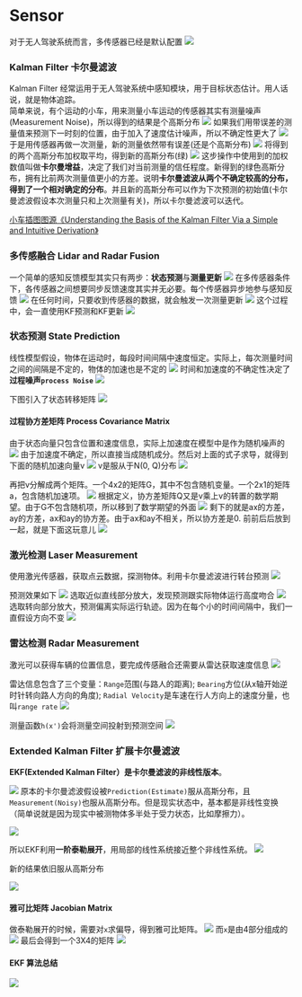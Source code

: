 # Sensor 

对于无人驾驶系统而言，多传感器已经是默认配置
![](https://github.com/s09g/notes/raw/master/self-driving/4.%E4%BC%A0%E6%84%9F%E5%99%A8/assets/1.jpeg)

### Kalman Filter 卡尔曼滤波
Kalman Filter 经常运用于无人驾驶系统中感知模块，用于目标状态估计。用人话说，就是物体追踪。<br>
简单来说，有个运动的小车，用来测量小车运动的传感器其实有测量噪声 (Measurement Noise)，所以得到的结果是个高斯分布
![](https://github.com/s09g/notes/raw/master/self-driving/4.%E4%BC%A0%E6%84%9F%E5%99%A8/assets/2.jpeg)
如果我们用带误差的测量值来预测下一时刻的位置，由于加入了速度估计噪声，所以不确定性更大了
![](https://github.com/s09g/notes/raw/master/self-driving/4.%E4%BC%A0%E6%84%9F%E5%99%A8/assets/3.jpeg)
于是用传感器再做一次测量，新的测量依然带有误差(还是个高斯分布)
![](https://github.com/s09g/notes/raw/master/self-driving/4.%E4%BC%A0%E6%84%9F%E5%99%A8/assets/4.jpeg)
将得到的两个高斯分布加权取平均，得到新的高斯分布(绿)
![](https://github.com/s09g/notes/raw/master/self-driving/4.%E4%BC%A0%E6%84%9F%E5%99%A8/assets/5.jpeg)
这步操作中使用到的加权数值叫做**卡尔曼增益**，决定了我们对当前测量的信任程度。新得到的绿色高斯分布，拥有比前两次测量值更小的方差。说明**卡尔曼滤波从两个不确定较高的分布，得到了一个相对确定的分布**。并且新的高斯分布可以作为下次预测的初始值(卡尔曼滤波假设本次测量只和上次测量有关)，所以卡尔曼滤波可以迭代。

[小车插图图源《Understanding the Basis of the Kalman Filter Via a Simple and Intuitive Derivation》](https://www.cl.cam.ac.uk/~rmf25/papers/Understanding%20the%20Basis%20of%20the%20Kalman%20Filter.pdf)

### 多传感融合 Lidar and Radar Fusion

一个简单的感知反馈模型其实只有两步：**状态预测**与**测量更新**
![](https://github.com/s09g/notes/raw/master/self-driving/4.%E4%BC%A0%E6%84%9F%E5%99%A8/assets/6.jpeg)
在多传感器条件下，各传感器之间想要同步反馈速度其实并无必要。每个传感器异步地参与感知反馈
![](https://github.com/s09g/notes/raw/master/self-driving/4.%E4%BC%A0%E6%84%9F%E5%99%A8/assets/7.jpeg)
在任何时间，只要收到传感器的数据，就会触发一次测量更新
![](https://github.com/s09g/notes/raw/master/self-driving/4.%E4%BC%A0%E6%84%9F%E5%99%A8/assets/8.jpeg)
这个过程中，会一直使用KF预测和KF更新
![](https://github.com/s09g/notes/raw/master/self-driving/4.%E4%BC%A0%E6%84%9F%E5%99%A8/assets/9.jpeg)

### 状态预测 State Prediction
线性模型假设，物体在运动时，每段时间间隔中速度恒定。实际上，每次测量时间之间的间隔是不定的，物体的加速也是不定的
![](https://github.com/s09g/notes/raw/master/self-driving/4.%E4%BC%A0%E6%84%9F%E5%99%A8/assets/10.jpeg)
时间和加速度的不确定性决定了**过程噪声`process Noise`**
![](https://github.com/s09g/notes/raw/master/self-driving/4.%E4%BC%A0%E6%84%9F%E5%99%A8/assets/11.jpeg)

下图引入了状态转移矩阵
![](https://github.com/s09g/notes/raw/master/self-driving/4.%E4%BC%A0%E6%84%9F%E5%99%A8/assets/12.jpeg)

#### 过程协方差矩阵 Process Covariance Matrix

由于状态向量只包含位置和速度信息，实际上加速度在模型中是作为随机噪声的
![](https://github.com/s09g/notes/raw/master/self-driving/4.%E4%BC%A0%E6%84%9F%E5%99%A8/assets/13.jpeg)
由于加速度不确定，所以直接当成随机成分。然后对上面的式子求导，就得到下面的随机加速向量v
![](https://github.com/s09g/notes/raw/master/self-driving/4.%E4%BC%A0%E6%84%9F%E5%99%A8/assets/14.jpeg)
v是服从于N(0, Q)分布
![](https://github.com/s09g/notes/raw/master/self-driving/4.%E4%BC%A0%E6%84%9F%E5%99%A8/assets/15.jpeg)

再把v分解成两个矩阵。一个4x2的矩阵G，其中不包含随机变量。一个2x1的矩阵a，包含随机加速项。
![](https://github.com/s09g/notes/raw/master/self-driving/4.%E4%BC%A0%E6%84%9F%E5%99%A8/assets/16.jpeg)
根据定义，协方差矩阵Q又是v乘上v的转置的数学期望。由于G不包含随机项，所以移到了数学期望的外面
![](https://github.com/s09g/notes/raw/master/self-driving/4.%E4%BC%A0%E6%84%9F%E5%99%A8/assets/17.jpeg)
剩下的就是ax的方差，ay的方差，ax和ay的协方差。由于ax和ay不相关，所以协方差是0. 前前后后放到一起，就是下面这玩意儿
![](https://github.com/s09g/notes/raw/master/self-driving/4.%E4%BC%A0%E6%84%9F%E5%99%A8/assets/18.jpeg)

### 激光检测 Laser Measurement
使用激光传感器，获取点云数据，探测物体。利用卡尔曼滤波进行转台预测
![](https://github.com/s09g/notes/raw/master/self-driving/4.%E4%BC%A0%E6%84%9F%E5%99%A8/assets/19.jpeg)


预测效果如下
![](https://github.com/s09g/notes/raw/master/self-driving/4.%E4%BC%A0%E6%84%9F%E5%99%A8/assets/20.jpeg)
选取近似直线部分放大，发现预测跟实际物体运行高度吻合
![](https://github.com/s09g/notes/raw/master/self-driving/4.%E4%BC%A0%E6%84%9F%E5%99%A8/assets/21.jpeg)
选取转向部分放大，预测偏离实际运行轨迹。因为在每个小的时间间隔中，我们一直假设方向不变
![](https://github.com/s09g/notes/raw/master/self-driving/4.%E4%BC%A0%E6%84%9F%E5%99%A8/assets/22.jpeg)

### 雷达检测 Radar Measurement
激光可以获得车辆的位置信息，要完成传感融合还需要从雷达获取速度信息
![](https://github.com/s09g/notes/raw/master/self-driving/4.%E4%BC%A0%E6%84%9F%E5%99%A8/assets/23.jpeg)

雷达信息包含了三个变量：`Range`范围(与路人的距离); `Bearing`方位(从x轴开始逆时针转向路人方向的角度); `Radial Velocity`是车速在行人方向上的速度分量，也叫`range rate`
![](https://github.com/s09g/notes/raw/master/self-driving/4.%E4%BC%A0%E6%84%9F%E5%99%A8/assets/24.jpeg)

测量函数`h(x')`会将测量空间投射到预测空间
![](https://github.com/s09g/notes/raw/master/self-driving/4.%E4%BC%A0%E6%84%9F%E5%99%A8/assets/25.jpeg)

### Extended Kalman Filter 扩展卡尔曼滤波

**EKF(Extended Kalman Filter）**是卡尔曼滤波的**非线性版本**。

![](https://github.com/s09g/notes/raw/master/self-driving/4.%E4%BC%A0%E6%84%9F%E5%99%A8/assets/26.jpeg)
原本的卡尔曼滤波假设被`Prediction(Estimate)`服从高斯分布，且`Measurement(Noisy)`也服从高斯分布。但是现实状态中，基本都是非线性变换（简单说就是因为现实中被测物体多半处于受力状态，比如摩擦力）。

![](https://github.com/s09g/notes/raw/master/self-driving/4.%E4%BC%A0%E6%84%9F%E5%99%A8/assets/27.jpeg)

所以EKF利用**一阶泰勒展开**，用局部的线性系统接近整个非线性系统。
![](https://github.com/s09g/notes/raw/master/self-driving/4.%E4%BC%A0%E6%84%9F%E5%99%A8/assets/28.jpeg)


新的结果依旧服从高斯分布

![](https://github.com/s09g/notes/raw/master/self-driving/4.%E4%BC%A0%E6%84%9F%E5%99%A8/assets/29.jpeg)

#### 雅可比矩阵 Jacobian Matrix 
做泰勒展开的时候，需要对`x`求偏导，得到雅可比矩阵。
![](https://github.com/s09g/notes/raw/master/self-driving/4.%E4%BC%A0%E6%84%9F%E5%99%A8/assets/30.jpeg)
而`x`是由4部分组成的
![](https://github.com/s09g/notes/raw/master/self-driving/4.%E4%BC%A0%E6%84%9F%E5%99%A8/assets/31.jpeg)
最后会得到一个3X4的矩阵
![](https://github.com/s09g/notes/raw/master/self-driving/4.%E4%BC%A0%E6%84%9F%E5%99%A8/assets/32.jpeg)


#### EKF 算法总结
![](https://github.com/s09g/notes/raw/master/self-driving/4.%E4%BC%A0%E6%84%9F%E5%99%A8/assets/33.jpeg)